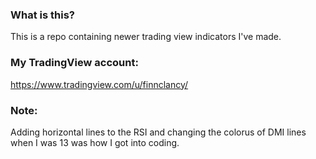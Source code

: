 ### What is this?

This is a repo containing newer trading view indicators I've made. 
<br>

### My TradingView account:
https://www.tradingview.com/u/finnclancy/ 
<br>

### Note:
Adding horizontal lines to the RSI and changing the colorus of DMI lines when I was 13 was how I got into coding. 
<br>
